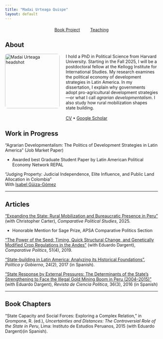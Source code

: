 ```yaml
---
title: "Madai Urteaga Quispe"
layout: default
---
```


<nav style="text-align:center; margin-top: 20px;">
  <a href="/test-site/bookproject/" style="margin: 0 15px;">Book Project</a>
  <a href="/test-site/teaching/" style="margin: 0 15px;">Teaching</a>
</nav>


## About
<div style="display: flex; align-items: flex-start; gap: 20px;">
  <img src="assets/img/IMG_4764ed.jpg" alt="Madai Urteaga headshot" width="180" style="border-radius: 8px;" />

  <div>
    I hold a PhD in Political Science from Harvard University. Starting in the Fall 2025, I will be a postdoctoral fellow at the Kellogg Institute for International Studies. My research examines the political economy of development strategies in Latin America. In my dissertation, I explain why governments adopt pro-agricultural development strategies—or what I call <em>agrarian developmentalism</em>. I also study how rural mobilization shapes state building.
    <br><br>
      <a href="https://www.dropbox.com/scl/fi/kul1wtv2ouob4ptab9xix/main.pdf?rlkey=vi5fjI8g0w55oezc21fscveyb&dl=0" target="_blank">CV</a> • 
      <a href="https://scholar.google.com/citations?user=yd1nJHIAAAAJ&hl=en&authuser=1" target="_blank">Google Scholar</a>
  </div>
</div>

## Work in Progress
“Agrarian Developmentalism: The Politics of Development Strategies in Latin America” (Job Market Paper)  
  - Awarded best Graduate Student Paper by Latin American Political Economy Network REPAL

“Judging Property: Judicial Independence, Elite Influence, and Public Land Allocation in Colombia”  
  With [Isabel Güiza-Gómez](https://isabelguizag.com/)

---

## Articles

[“Expanding the State: Rural Mobilization and Bureaucratic Presence in Peru”](https://journals.sagepub.com/doi/abs/10.1177/00104140251349660) (with Christopher Carter), _Comparative Political Studies_, 2025.  
  - Honorable Mention for Sage Prize, APSA Comparative Politics Section

[“The Power of the Seed: Timing, Quick Structural Change, and Genetically Modified Crop Regulations in the Andes”](https://www.ingentaconnect.com/content/cuny/cp/2019/00000051/00000004/art00004) (with Eduardo Dargent), _Comparative Politics_, 51(4), 2019.

[“State-building in Latin America: Analyzing its Historical Foundations”](http://www.scielo.org.mx/scielo.php?script=sci_arttext&pid=S1665-20372017000200435), _Política y Gobierno_, 24(2), 2017 (in Spanish).

[“State Response by External Pressures: The Determinants of the State’s Strengthening to Face the Illegal Gold Mining Boom in Peru (2004–2015)”](https://scielo.conicyt.cl/scielo.php?script=sci_abstract&pid=S0718-090X2016000300003&lng=es&nrm=iso&tlng=en) (with Eduardo Dargent), _Revista de Ciencia Política_, 36(3), 2016 (in Spanish)

---

## Book Chapters

“State Capacity and Social Forces: Exploring a Complex Relation,” in Grompone, R. (ed.), _Uncertainties and Distances: The Controversial Role of the State in Peru_, Lima: Instituto de Estudios Peruanos, 2015 (with Eduardo Dargent)(in Spanish).
